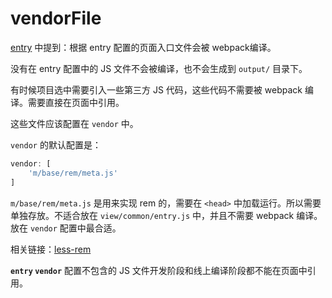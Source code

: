 # vendorFile

[entry](./entry.md) 中提到：根据 entry 配置的页面入口文件会被 webpack编译。

没有在 entry 配置中的 JS 文件不会被编译，也不会生成到 `output/` 目录下。

有时候项目选中需要引入一些第三方 JS 代码，这些代码不需要被 webpack 编译。需要直接在页面中引用。

这些文件应该配置在 `vendor` 中。

`vendor` 的默认配置是：

```js
vendor: [
    'm/base/rem/meta.js'
]
```

`m/base/rem/meta.js` 是用来实现 rem 的，需要在 `<head>` 中加载运行。所以需要单独存放。不适合放在 `view/common/entry.js` 中，并且不需要 webpack 编译。放在 `vendor` 配置中最合适。

相关链接：[less-rem](https://github.com/onface/less-rem)

**`entry` `vendor`** 配置不包含的 JS 文件开发阶段和线上编译阶段都不能在页面中引用。

